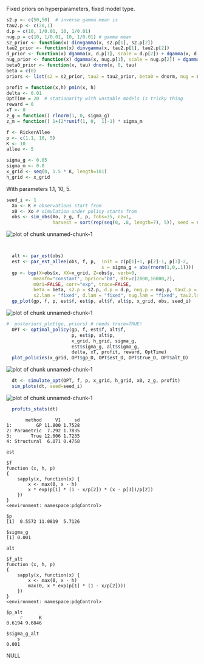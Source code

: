 










Fixed priors on hyperparameters, fixed model type.


```r
s2.p <- c(50,50)  # inverse gamma mean is 
tau2.p <- c(20,1)
d.p = c(10, 1/0.01, 10, 1/0.01)
nug.p = c(10, 1/0.01, 10, 1/0.01) # gamma mean
s2_prior <- function(x) dinvgamma(x, s2.p[1], s2.p[2])
tau2_prior <- function(x) dinvgamma(x, tau2.p[1], tau2.p[2])
d_prior <- function(x) dgamma(x, d.p[1], scale = d.p[2]) + dgamma(x, d.p[3], scale = d.p[4])
nug_prior <- function(x) dgamma(x, nug.p[1], scale = nug.p[2]) + dgamma(x, nug.p[3], scale = nug.p[4])
beta0_prior <- function(x, tau) dnorm(x, 0, tau)
beta = c(0)
priors <- list(s2 = s2_prior, tau2 = tau2_prior, beta0 = dnorm, nug = nug_prior, d = d_prior, ldetK = function(x) 0)
```



```r
profit = function(x,h) pmin(x, h)
delta <- 0.01
OptTime = 20  # stationarity with unstable models is tricky thing
reward = 0
xT <- 0
z_g = function() rlnorm(1, 0, sigma_g)
z_m = function() 1+(2*runif(1, 0,  1)-1) * sigma_m
```




```r
f <- RickerAllee
p <- c(1.1, 10, 5) 
K <- 10
allee <- 5
```




```r
sigma_g <- 0.05
sigma_m <- 0.0
x_grid <- seq(0, 1.5 * K, length=101)
h_grid <- x_grid
```


With parameters 1.1, 10, 5. 




```r
seed_i <- 1
  Xo <- K # observations start from
  x0 <- Xo # simulation under policy starts from
  obs <- sim_obs(Xo, z_g, f, p, Tobs=35, nz=1, 
                 harvest = sort(rep(seq(0, .8, length=7), 5)), seed = seed_i)
```

![plot of chunk unnamed-chunk-1](http://carlboettiger.info/assets/figures/2012-12-27-13-26-55-9df83e3070-unnamed-chunk-11.png) 

```r


  alt <- par_est(obs)
  est <- par_est_allee(obs, f, p,  init = c(p[1]+1, p[2]-1, p[3]-2, 
                                   s = sigma_g + abs(rnorm(1,0,.1))))
  gp <- bgp(X=obs$x, XX=x_grid, Z=obs$y, verb=0,
          meanfn="constant", bprior="b0", BTE=c(2000,16000,2),
          m0r1=FALSE, corr="exp", trace=FALSE, 
          beta = beta, s2.p = s2.p, d.p = d.p, nug.p = nug.p, tau2.p = tau2.p,
          s2.lam = "fixed", d.lam = "fixed", nug.lam = "fixed", tau2.lam = "fixed")      
  gp_plot(gp, f, p, est$f, est$p, alt$f, alt$p, x_grid, obs, seed_i)
```

![plot of chunk unnamed-chunk-1](http://carlboettiger.info/assets/figures/2012-12-27-13-26-55-9df83e3070-unnamed-chunk-12.png) 

```r
#  posteriors_plot(gp, priors) # needs trace=TRUE!
  OPT <- optimal_policy(gp, f, est$f, alt$f,
                        p, est$p, alt$p,
                        x_grid, h_grid, sigma_g, 
                        est$sigma_g, alt$sigma_g, 
                        delta, xT, profit, reward, OptTime)
  plot_policies(x_grid, OPT$gp_D, OPT$est_D, OPT$true_D, OPT$alt_D)
```

![plot of chunk unnamed-chunk-1](http://carlboettiger.info/assets/figures/2012-12-27-13-26-56-9df83e3070-unnamed-chunk-13.png) 

```r
  dt <- simulate_opt(OPT, f, p, x_grid, h_grid, x0, z_g, profit)
  sim_plots(dt, seed=seed_i)
```

![plot of chunk unnamed-chunk-1](http://carlboettiger.info/assets/figures/2012-12-27-13-26-57-9df83e3070-unnamed-chunk-14.png) 

```r
  profits_stats(dt)
```

```
       method     V1     sd
1:         GP 11.800 1.7528
2: Parametric  7.292 1.7835
3:       True 12.006 1.7235
4: Structural  6.071 0.4758
```

  



```r
est
```

```
$f
function (x, h, p) 
{
    sapply(x, function(x) {
        x <- max(0, x - h)
        x * exp(p[1] * (1 - x/p[2]) * (x - p[3])/p[2])
    })
}
<environment: namespace:pdgControl>

$p
[1]  0.5572 11.0819  5.7126

$sigma_g
[1] 0.001
```

```r
alt
```

```
$f_alt
function (x, h, p) 
{
    sapply(x, function(x) {
        x <- max(0, x - h)
        max(0, x * exp(p[1] * (1 - x/p[2])))
    })
}
<environment: namespace:pdgControl>

$p_alt
     r      K 
0.6194 9.6846 

$sigma_g_alt
    s 
0.001 
```




NULL


